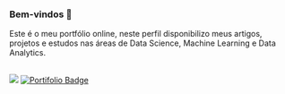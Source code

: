 ### Bem-vindos 👋

Este é o meu portfólio online, neste perfil disponibilizo meus artigos, projetos e estudos nas áreas de Data Science, Machine Learning e Data Analytics.

##
<div>
  <a href= "https://www.linkedin.com/in/alencleitonwashington" target= "_blank"><img src="https://img.shields.io/badge/LinkedIn-0077B5?style=for-the-badge&logo=linkedin&logoColor=white" target="_blank"></a>
  <a href="https://patotricks15.github.io/Patotricks15/" rel="nofollow"><img src="https://camo.githubusercontent.com/18036099665cd09ea5b3ae31e1a1ae592e68d2101803462b0fae987bb9b18fe9/68747470733a2f2f696d672e736869656c64732e696f2f62616467652f2d506f7274666f6c696f2d677265656e3f7374796c653d666c61742d737175617265266c6f676f3d506f7274666f6c696f266c6f676f436f6c6f723d7768697465266c696e6b3d68747470733a2f2f7061746f747269636b7331352e6769746875622e696f2f5061746f747269636b7331352f" alt="Portifolio Badge" data-canonical-src="https://img.shields.io/badge/-Portfolio-green?style=flat-square&amp;logo=Portfolio&amp;logoColor=white&amp;link=https://patotricks15.github.io/Patotricks15/" style="max-width: 100%;"></a></p>
</div>
<!--
**AlenWas1983/AlenWas1983** is a ✨ _special_ ✨ repository because its `README.md` (this file) appears on your GitHub profile.

Here are some ideas to get you started:

- 🔭 I’m currently working on ...
- 🌱 I’m currently learning ...
- 👯 I’m looking to collaborate on ...
- 🤔 I’m looking for help with ...
- 💬 Ask me about ...
- 📫 How to reach me: ...
- 😄 Pronouns: ...
- ⚡ Fun fact: ...
-->
